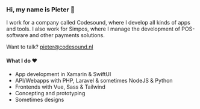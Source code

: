 ### Hi, my name is Pieter 👋
I work for a company called Codesound, where I develop all kinds of apps and tools. I also work for Simpos, where I manage the development of POS-software and other payments solutions.

Want to talk? [pieter@codesound.nl](mailto:pieter@codesound.nl)

#### What I do ❤️
- App development in Xamarin & SwiftUI
- API/Webapps with PHP, Laravel & sometimes NodeJS & Python
- Frontends with Vue, Sass & Tailwind
- Concepting and prototyping
- Sometimes designs

